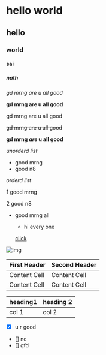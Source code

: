 # hello world
## hello
### world
#### sai
##### nath
*gd mrng are u all good*

**gd mrng are u all good**

gd mrng are u all good

~~gd mrng are u all good~~

**gd mrng _are_ u all good**

*unorderd list*
- good mrng
- good n8

*orderd list*

1 good mrng

2 good n8

- good mrng all

  - hi every one
  

  [click](https://www.google.com/)

 ![img](image/sai.jpeg)


| First Header  | Second Header |
| ------------- | ------------- |
| Content Cell  | Content Cell  |
| Content Cell  | Content Cell  |

| heading1 | heading 2 |
| -------- | --------- |
| col 1    | col 2     |

- [x] u r good 
- [] nc
- [] gfd